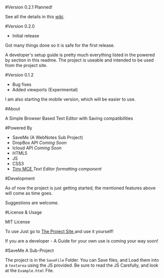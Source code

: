 #Version 0.2.1 Planned!

See all the details in this [wiki](https://github.com/jdc20181/WebNotes/wiki/Version-0.2.1-Planned).

#Version 0.2.0 

 - Initial release
 
Got many things done so it is safe for the first release.

A developer's setup guide is pretty much everything listed in the powered by section in this readme. The project is useable and intended to be used from the project site. 


#Version 0.1.2

 - Bug fixes 
 - Added viewports (Experimental)
 
I am also starting the mobile version, which will be easier to use. 


#About 

A Simple Browser Based Text Editor with Saving compatibilities


 
 
#Powered By 

  - SaveMe (A WebNotes Sub Project)
  - DropBox API *Coming Soon*
  - Icloud API *Coming Soon*
  - HTML5
  - JS
  - CSS3
  - <a href="https://www.tinymce.com/">Tiny MCE </a> *Text Editor formatting component*
  
#Development

As of now the project is just getting started, the mentioned features above will come as time goes. 

Suggestions are welcome. 


#License & Usage 

MIT License 

To use Just go to <a href="https://jdc20181.github.io/WebNotes/">The Project Site </a> and use it yourself!

If you are a developer - A Guide for your own use is coming your way soon!

#SaveMe A Sub-Project

The project is in the `SaveFile` Folder. You can Save files, and Load them into a `textarea` using the JS provided. Be sure to read the JS Carefully, and look at the `Example.html` File.
